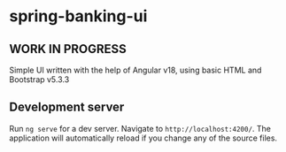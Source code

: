 # spring-banking-ui
## WORK IN PROGRESS

Simple UI written with the help of Angular v18, using basic HTML and Bootstrap v5.3.3

## Development server

Run `ng serve` for a dev server. Navigate to `http://localhost:4200/`. The application will automatically reload if you change any of the source files.
